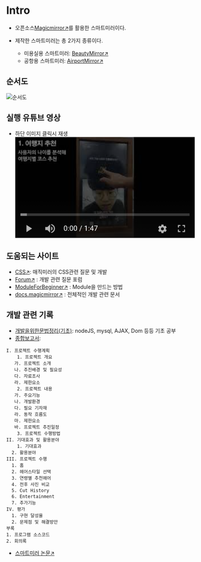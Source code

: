 # Intro

- 오픈소스[Magicmirror↗️](https://magicmirror.builders/)를 활용한 스마트미러이다.

- 제작한 스마트미러는 총 2가지 종류이다.
	
	- 미용실용 스마트미러: [BeautyMirror↗️](https://github.com/ENTITYSmartMirror/BeautyMirror)  
	- 공항용 스마트미러: [AirportMirror↗️](https://github.com/ENTITYSmartMirror/AirportMirror) 

## 순서도
 ![순서도](./wbs.png)

## 실행 유튜브 영상
- 하단 이미지 클릭시 재생   
[![스마트미러](./door.png)](https://youtu.be/DuVUfmSpNm8?t=0s) 



## 도움되는 사이트

- [CSS↗️](https://forum.magicmirror.builders/category/8/custom-css): 매직미러의 CSS관련 질문 및 개발  
- [Forum↗️](https://forum.magicmirror.builders/category/6/development) : 개발 관련 질문 포럼  
- [ModuleForBeginner↗️](https://forum.magicmirror.builders/topic/8534/head-first-developing-mm-module-for-extreme-beginners) : Module을 만드는 방법  
- [docs.magicmirror↗️](https://docs.magicmirror.builders/) : 전체적인 개발 관련 문서   



## 개발 관련 기록

- [개발을위한문법정리(기초)](https://github.com/ChanYoung-dev/mirrorPlan): nodeJS, mysql, AJAX, Dom 등등 기초 공부  
- [종합보고서](https://github.com/ENTITYSmartMirror/BeautyMirror/blob/master/%ED%95%9C%EC%9D%B4%EC%9D%8C:%EC%A2%85%ED%95%A9%EC%84%A4%EA%B3%84%20%EC%B5%9C%EC%A2%85%EB%B3%B4%EA%B3%A0%EC%84%9C.hwp):

```
I. 프로젝트 수행계획
 	1. 프로젝트 개요
   가. 프로젝트 소개
   나. 추진배경 및 필요성
   다. 자료조사
   라. 제한요소
	2. 프로젝트 내용
   가. 주요기능
   나. 개발환경
   다. 필요 기자재
   라. 동작 흐름도
   마. 제한요소
   바. 프로젝트 추진일정
	3. 프로젝트 수행방법
II. 기대효과 및 활용분야
	1. 기대효과
  2. 활용분야
III. 프로젝트 수행
  1. 홈
  2. 헤어스타일 선택
  3. 연령별 추천헤어
  4. 전후 사진 비교
  5. Cut History
  6. Entertainment
  7. 추가기능
IV. 평가
  1. 구현 달성율
  2. 문제점 및 해결방안
부록
1. 프로그램 소스코드
2. 회의록
```

- [스마트미러 논문↗️](https://github.com/ENTITYSmartMirror/BeautyMirror/blob/master/%EB%B2%94%EC%9A%A9%EC%84%B1%20%EC%8A%A4%EB%A7%88%ED%8A%B8%EB%AF%B8%EB%9F%AC%20%EB%85%BC%EB%AC%B8.hwp)

